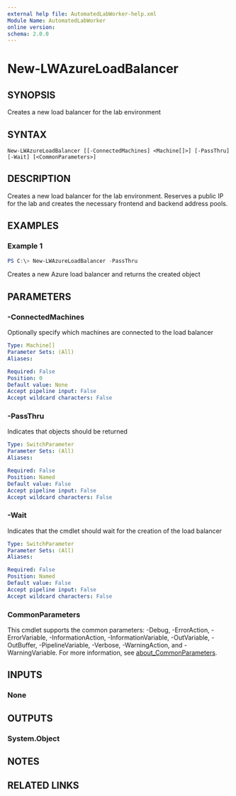 ```yaml
---
external help file: AutomatedLabWorker-help.xml
Module Name: AutomatedLabWorker
online version:
schema: 2.0.0
---
```


# New-LWAzureLoadBalancer

## SYNOPSIS
Creates a new load balancer for the lab environment

## SYNTAX

```
New-LWAzureLoadBalancer [[-ConnectedMachines] <Machine[]>] [-PassThru] [-Wait] [<CommonParameters>]
```

## DESCRIPTION
Creates a new load balancer for the lab environment.
Reserves a public IP for the lab and creates the necessary frontend and backend address pools.

## EXAMPLES

### Example 1
```powershell
PS C:\> New-LWAzureLoadBalancer -PassThru
```

Creates a new Azure load balancer and returns the created object

## PARAMETERS

### -ConnectedMachines
Optionally specify which machines are connected to the load balancer

```yaml
Type: Machine[]
Parameter Sets: (All)
Aliases:

Required: False
Position: 0
Default value: None
Accept pipeline input: False
Accept wildcard characters: False
```

### -PassThru
Indicates that objects should be returned

```yaml
Type: SwitchParameter
Parameter Sets: (All)
Aliases:

Required: False
Position: Named
Default value: False
Accept pipeline input: False
Accept wildcard characters: False
```

### -Wait
Indicates that the cmdlet should wait for the creation of the load balancer

```yaml
Type: SwitchParameter
Parameter Sets: (All)
Aliases:

Required: False
Position: Named
Default value: False
Accept pipeline input: False
Accept wildcard characters: False
```

### CommonParameters
This cmdlet supports the common parameters: -Debug, -ErrorAction, -ErrorVariable, -InformationAction, -InformationVariable, -OutVariable, -OutBuffer, -PipelineVariable, -Verbose, -WarningAction, and -WarningVariable. For more information, see [about_CommonParameters](http://go.microsoft.com/fwlink/?LinkID=113216).

## INPUTS

### None
## OUTPUTS

### System.Object
## NOTES

## RELATED LINKS
